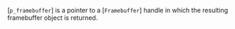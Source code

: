[`p_framebuffer`] is a pointer to a [`Framebuffer`] handle in which
the resulting framebuffer object is returned.